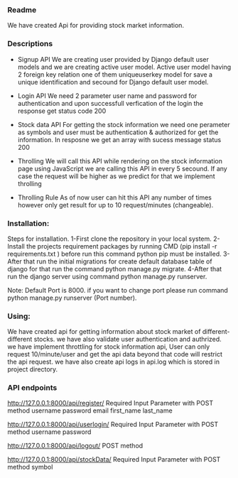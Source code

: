### Readme
 We have created Api for providing stock market information.

### Descriptions
- Signup API 
We are creating user provided by Django default user models and we are creating active user model. Active user model having 2 foreign key relation one of them uniqueuserkey model for save a unique identification and secound for Django default user model.

- Login API
We need 2 parameter user name and password for authentication and upon successfull verfication of the login the response get status code 200 

- Stock data API
For getting the stock information we need one perameter as symbols and user must be authentication & authorized for get the information. In resposne we get an array with sucess message status 200

- Throlling 
We will call this API while rendering on the stock information page using JavaScript we are calling this API in every 5 secound. If any case the request will be higher as we predict for that we implement throlling 

- Throlling Rule
As of now user can hit this API any number of times however only get result for up to 10 request/minutes (changeable). 


### Installation:

Steps for installation.
1-First clone the repository in your local system.
2-Install the projects requirement packages by running CMD (pip install -r requirements.txt ) before run this command python pip must be installed.
3-After that run the initial migrations for create default database table of django for that run the command python manage.py migrate.
4-After that run the django server using command python manage.py runserver.

Note: Default Port is 8000. if you want to change port please run command python manage.py runserver (Port number).

### Using:
We have created api for getting information about stock market of different-different stocks. we have also validate user authentication and authrized. we 
have implement throttling for stock information api, User can only request 10/minute/user and get the api data beyond that code will restrict the api request.
we have also create api logs in api.log which is stored in project directory.



### API endpoints
http://127.0.0.1:8000/api/register/
Required Input Parameter with POST method
username
password
email
first_name
last_name



http://127.0.0.1:8000/api/userlogin/
Required Input Parameter with POST method
username
password



http://127.0.0.1:8000/api/logout/
POST method

http://127.0.0.1:8000/api/stockData/
Required Input Parameter with POST method
symbol


